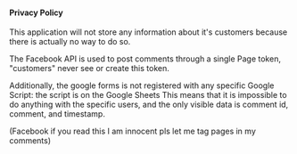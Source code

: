 #### Privacy Policy

This application will not store any information about it's customers because there is actually no way to do so.

The Facebook API is used to post comments through a single Page token, "customers" never see or create this token.

Additionally, the google forms is not registered with any specific Google Script: the script is on the Google Sheets
This means that it is impossible to do anything with the specific users, and the only visible data is comment id, comment, and timestamp.

(Facebook if you read this I am innocent pls let me tag pages in my comments)
